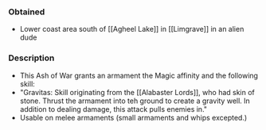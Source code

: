 ### Obtained
- Lower coast area south of [[Agheel Lake]] in [[Limgrave]] in an alien dude
### Description
- This Ash of War grants an armament the Magic affinity and the following skill:
- "Gravitas: Skill originating from the [[Alabaster Lords]], who had skin of stone. Thrust the armament into teh ground to create a gravity well. In addition to dealing damage, this attack pulls enemies in."
- Usable on melee armaments (small armaments and whips excepted.)